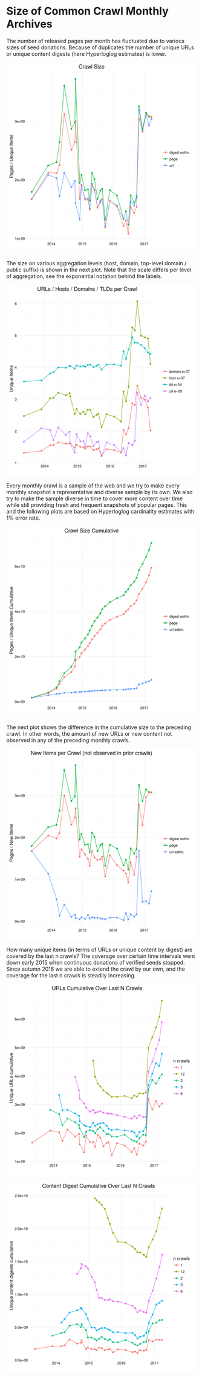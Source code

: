Size of Common Crawl Monthly Archives
=====================================

The number of released pages per month has fluctuated due to various sizes of seed donations. Because of duplicates the number of unique URLs or unique content digests (here Hyperloglog estimates) is lower.

![Size of crawl archives (pages, URLs, unique content digest)](./crawlsize/monthly.png)

The size on various aggregation levels (host, domain, top-level domain / public suffix) is shown in the next plot. Note that the scale differs per level of aggregation, see the exponential notation behind the labels.

![Coverage of unique URLs, host and domain names, top-level domains (public suffixes)](./crawlsize/domain.png)

Every monthly crawl is a sample of the web and we try to make every monthly snapshot a representative and diverse sample by its own. We also try to make the sample diverse in time to cover more content over time while still providing fresh and frequent snapshots of popular pages. This and the following plots are based on Hyperloglog cardinality estimates with 1% error rate.

![Cumulative size of monthly crawl archives since 2013](./crawlsize/cumulative.png)

The next plot shows the difference in the cumulative size to the preceding crawl. In other words, the amount of new URLs or new content not observed in any of the preceding monthly crawls.

![New Items per Crawl, not observed in prior crawls](./crawlsize/monthly_new.png)

How many unique items (in terms of URLs or unique content by digest) are covered by the last n crawls? The coverage over certain time intervals went down early 2015 when continuous donations of verified seeds stopped. Since autumn 2016 we are able to extend the crawl by our own, and the coverage for the last n crawls is steadily increasing.

![Number of unique URLs if the last n crawls are combined](./crawlsize/url_last_n_crawls.png)

![Number of unique content if the last n crawls are combined](./crawlsize/digest_last_n_crawls.png)

